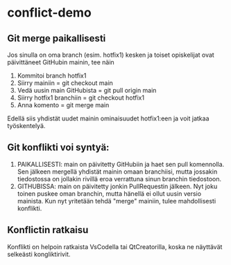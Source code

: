 # conflict-demo

## Git merge paikallisesti

Jos sinulla on oma branch (esim. hotfix1) kesken ja toiset opiskelijat ovat päivittäneet GitHubin mainin, tee näin
<ol>
<li>Kommitoi branch hotfix1</li>
<li>Siirry mainiin = git checkout main</li>
<li>Vedä uusin main GitHubista = git pull origin main</li>
<li>Siirry hotfix1 branchiin = git checkout hotfix1</li>
<li>Anna komento = git merge main</li>
</ol>

Edellä siis yhdistät uudet mainin ominaisuudet hotfix1:een ja voit jatkaa työskentelyä.

## Git konflikti voi syntyä:

<ol>
<li>PAIKALLISESTI: main on päivitetty GitHubiin ja haet sen pull komennolla. Sen jälkeen mergellä yhdistät mainin omaan branchiisi, mutta jossakin tiedostossa on jollakin rivillä eroa verrattuna sinun branchin tiedostoon.</li>

<li>GITHUBISSA: main on päivitetty jonkin PullRequestin jälkeen. Nyt joku toinen puskee oman branchin, mutta hänellä ei ollut uusin versio mainista. Kun nyt yritetään tehdä "merge" mainiin, tulee mahdollisesti konflikti.</li>
</ol>

## Konflictin ratkaisu

Konflikti on helpoin ratkaista VsCodella tai QtCreatorilla, koska ne näyttävät selkeästi kongliktirivit.

